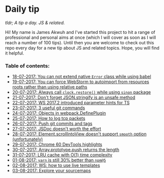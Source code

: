 # Daily tip

*tldr; A tip a day. JS & related.*

Hi! My name is James Akwuh and I've started this project to hit a range of professional and personal aims at once (which I will cover as soon as I will reach a number of 100 tips). Until then you are welcome to check out this repo every day for a new tip about JS and related topics. Hope, you will find it helpful.



### Table of contents:

- [18-07-2017: You can not extend native `Error` class while using babel](tips/18-07-2017/)
- [19-07-2017: You can force WebStorm to autoimport from resources roots rather than using relative paths](tips/19-07-2017)
- [20-07-2017: Always call `clock.restore()` while using `sinon` package](tips/20-07-2017)
- [21-07-2017:  Don't forget JSON.stringify is an unsafe method](tips/21-07-2017)
- [22-07-2017: WS 2017.2 introduced parameter hints for TS](tips/22-07-2017)
- [23-07-2017: 3 useful git commands](tips/23-07-2017)
- [24-07-2017: Objects in webpack.DefinePlugin](tips/24-07-2017)
- [25-07-2017: How to log tcp packets](tips/25-07-2017)
- [26-07-2017: Push git commits and tags](tips/26-07-2017)
- [27-07-2017: JSDoc doesn't worth the effort](tips/27-07-2017)
- [28-07-2017: Element.scrollIntoView doesn't support `smooth` option (unfortunately)](tips/28-07-2017)
- [29-07-2017: Chrome 60 DevTools highlights](tips/29-07-2017)
- [30-07-2017: Array.prototype.push returns the length](tips/30-07-2017)
- [31-07-2017: LRU cache with O(1) time complexity](tips/31-07-2017)
- [01-08-2017: `yarn` is still 30% better than `npm@5`](tips/01-08-2017)
- [02-08-2017: WS: how to use live templates](tips/02-08-2017)
- [03-08-2017: Explore your sourcemaps](tips/03-08-2017)
